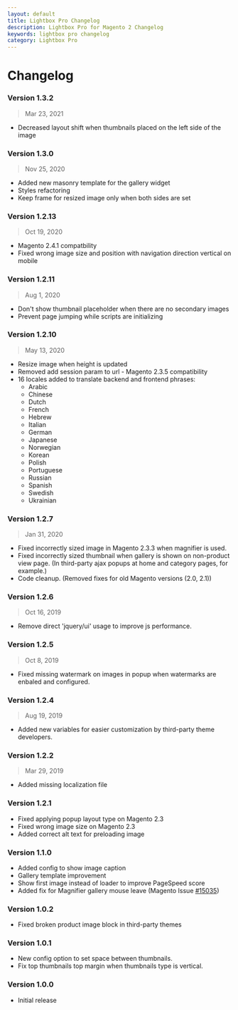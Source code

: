 ```yaml
---
layout: default
title: Lightbox Pro Changelog
description: Lightbox Pro for Magento 2 Changelog
keywords: lightbox pro changelog
category: Lightbox Pro
---
```


# Changelog

### Version 1.3.2

> Mar 23, 2021

 - Decreased layout shift when thumbnails placed on the left side of the image

### Version 1.3.0

> Nov 25, 2020

 - Added new masonry template for the gallery widget
 - Styles refactoring
 - Keep frame for resized image only when both sides are set

### Version 1.2.13

> Oct 19, 2020

 -  Magento 2.4.1 compatbility
 -  Fixed wrong image size and position with navigation direction vertical on mobile

### Version 1.2.11

> Aug 1, 2020

 -  Don't show thumbnail placeholder when there are no secondary images
 -  Prevent page jumping while scripts are initializing

### Version 1.2.10

> May 13, 2020

 -  Resize image when height is updated
 -  Removed add session param to url - Magento 2.3.5 compatibility
 -  16 locales added to translate backend and frontend phrases:
    - Arabic
    - Chinese
    - Dutch
    - French
    - Hebrew
    - Italian
    - German
    - Japanese
    - Norwegian
    - Korean
    - Polish
    - Portuguese
    - Russian
    - Spanish
    - Swedish
    - Ukrainian

### Version 1.2.7

> Jan 31, 2020

 -  Fixed incorrectly sized image in Magento 2.3.3 when magnifier is used.
 -  Fixed incorrectly sized thumbnail when gallery is shown on non-product view page.
    (In third-party ajax popups at home and category pages, for example.)
 -  Code cleanup. (Removed fixes for old Magento versions (2.0, 2.1))

### Version 1.2.6

> Oct 16, 2019

 -  Remove direct 'jquery/ui' usage to improve js performance.

### Version 1.2.5

> Oct 8, 2019

 -  Fixed missing watermark on images in popup when watermarks are enbaled and configured.

### Version 1.2.4

> Aug 19, 2019

 -  Added new variables for easier customization by third-party theme developers.

### Version 1.2.2

> Mar 29, 2019

 -  Added missing localization file

### Version 1.2.1

 -  Fixed applying popup layout type on Magento 2.3
 -  Fixed wrong image size on Magento 2.3
 -  Added correct alt text for preloading image

### Version 1.1.0

 -  Added config to show image caption
 -  Gallery template improvement
 -  Show first image instead of loader to improve PageSpeed score
 -  Added fix for Magnifier gallery mouse leave (Magento Issue [#15035](https://github.com/magento/magento2/issues/15035))

### Version 1.0.2

 -  Fixed broken product image block in third-party themes

### Version 1.0.1

 -  New config option to set space between thumbnails.
 -  Fix top thumbnails top margin when thumbnails type is vertical.

### Version 1.0.0

 -  Initial release

